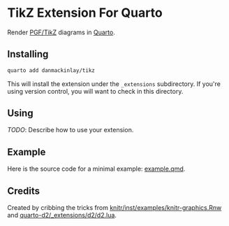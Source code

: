 # TikZ Extension For Quarto

Render [PGF/TikZ](https://en.wikipedia.org/wiki/PGF/TikZ) diagrams in [Quarto](https://quarto.org/).

## Installing


```bash
quarto add danmackinlay/tikz
```

This will install the extension under the `_extensions` subdirectory.
If you're using version control, you will want to check in this directory.

## Using

_TODO_: Describe how to use your extension.

## Example

Here is the source code for a minimal example: [example.qmd](example.qmd).


## Credits

Created by cribbing the tricks from [knitr/inst/examples/knitr-graphics.Rnw ](https://github.com/yihui/knitr/blob/master/R/engine.R#L348) and [quarto-d2/\_extensions/d2/d2.lua](https://github.com/data-intuitive/quarto-d2/blob/main/_extensions/d2/d2.lua).
